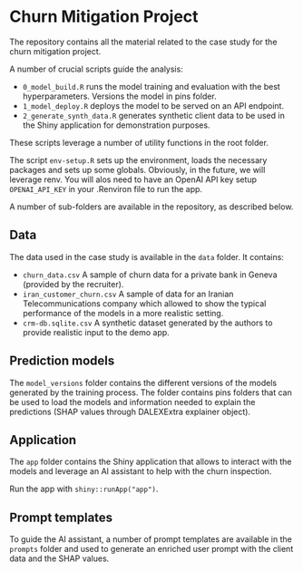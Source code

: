 # Churn Mitigation Project

The repository contains all the material related to the case study for the churn mitigation project.

A number of crucial scripts guide the analysis:

* `0_model_build.R` runs the model training and evaluation with the best hyperparameters. Versions the model in pins folder.
* `1_model_deploy.R` deploys the model to be served on an API endpoint.
* `2_generate_synth_data.R` generates synthetic client data to be used in the Shiny application for demonstration purposes.

These scripts leverage a number of utility functions in the root folder.

The script `env-setup.R` sets up the environment, loads the necessary packages and sets up some globals. Obviously, in the future, we will leverage renv. You will alos need to have an OpenAI API key setup `OPENAI_API_KEY` in your .Renviron file to run the app.

A number of sub-folders are available in the repository, as described below.

## Data

The data used in the case study is available in the `data` folder. It contains:

* `churn_data.csv` A sample of churn data for a private bank in Geneva (provided by the recruiter). 
* `iran_customer_churn.csv` A sample of data for an Iranian Telecommunications company which allowed to show the typical performance of the models in a more realistic setting.
* `crm-db.sqlite.csv` A synthetic dataset generated by the authors to provide realistic input to the demo app.

## Prediction models

The `model_versions` folder contains the different versions of the models generated by the training process. The folder contains pins folders that can be used to load the models and information needed to explain the predictions (SHAP values through DALEXExtra explainer object).

## Application

The `app` folder contains the Shiny application that allows to interact with the models and leverage an AI assistant to help with the churn inspection.

Run the app with `shiny::runApp("app")`.

## Prompt templates

To guide the AI assistant, a number of prompt templates are available in the `prompts` folder and used to generate an enriched user prompt with the client data and the SHAP values.